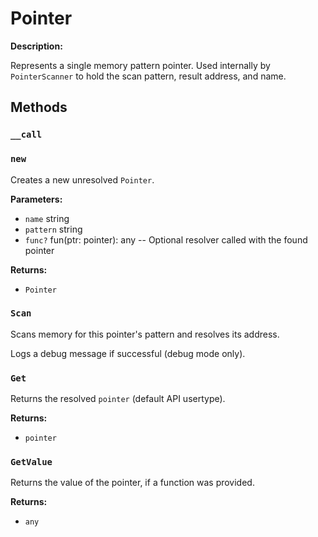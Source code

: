 # Pointer

**Description:**

Represents a single memory pattern pointer. Used internally by `PointerScanner` to hold the scan pattern, result address, and name.

## Methods

### `__call`


### `new`

Creates a new unresolved `Pointer`.

**Parameters:**
- `name` string
- `pattern` string
- `func?` fun(ptr: pointer): any -- Optional resolver called with the found pointer


**Returns:**
- `Pointer` 

### `Scan`

Scans memory for this pointer's pattern and resolves its address.

Logs a debug message if successful (debug mode only).


### `Get`

Returns the resolved `pointer` (default API usertype).

**Returns:**
- `pointer` 

### `GetValue`

Returns the value of the pointer, if a function was provided.

**Returns:**
- `any` 

